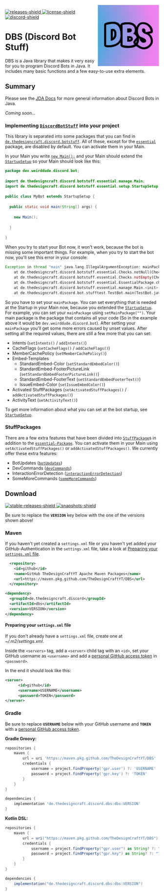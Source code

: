 [releases-shield]: https://img.shields.io/github/v/release/TheDesignCraftYT/DBS?include_prereleases&label=Download
[download]: #download
[discord-invite]: https://discord.gg/mYKK4BwGxe
[license]: https://github.com/TheDesignCraftYT/DBS/tree/master/LICENSE
[discord-shield]: https://discord.com/api/guilds/1007268691689341030/widget.png
[license-shield]: https://img.shields.io/badge/License-Apache%202.0-white.svg
[stable-releases-shield]: https://img.shields.io/github/v/release/TheDesignCraftYT/DBS?label=Latest%20Stable
[snapshots-shield]: https://img.shields.io/github/v/release/TheDesignCraftYT/DBS?include_prereleases&label=Latest%20Snapshot

<img align="right" src="https://github.com/TheDesignCraftYT/DBS/blob/main/blob/assets/readme/dbs_logo.png?raw=true" height="200" width="200">

[ ![releases-shield][] ][download]
[ ![license-shield][] ][license]
[ ![discord-shield][] ][discord-invite]


# DBS (Discord Bot Stuff)

DBS is a Java library that makes it very easy for you to program Discord Bots in Java.
It includes many basic functions and a few easy-to-use extra elements.

## Summary

Please see the [JDA Docs](https://jda.wiki) for more general information about Discord Bots in Java.

*Coming soon...*

### Implementing [`DiscordBotStuff`](https://github.com/TheDesignCraftYT/DBS) into your project

This library is separated into some packages that you can find in [`de.thedesigncraft.discord.botstuff`](https://github.com/TheDesignCraftYT/DBS/tree/main/src/main/java/de/thedesigncraft/discord/botstuff).
All of these, except for the [`essential`](https://github.com/TheDesignCraftYT/DBS/tree/main/src/main/java/de/thedesigncraft/discord/botstuff/essential) package, are disabled by default. You can activate them in your Main.

In your Main you write [`new Main();`](https://github.com/TheDesignCraftYT/DBS/blob/main/src/main/java/de/thedesigncraft/discord/botstuff/essential/manage/Main.java) and your Main should extend the [`StartupSetup`](https://github.com/TheDesignCraftYT/DBS/blob/main/src/main/java/de/thedesigncraft/discord/botstuff/essential/setup/StartupSetup.java) so your Main should look like this:

```java
package dev.weirddude.discord.bot;

import de.thedesigncraft.discord.botstuff.essential.manage.Main;
import de.thedesigncraft.discord.botstuff.essential.setup.StartupSetup;

public class MyBot extends StartupSetup {

  public static void main(String[] args) {

    new Main();

  }

}
```

When you try to start your Bot now, it won't work, because the bot is missing some important things. For example, when you try to start the bot now, you'll see this error in your console:

```php
Exception in thread "main" java.lang.IllegalArgumentException: mainPackage may not be null
	at de.thedesigncraft.discord.botstuff.essential.Checks.notNull(Checks.java:13)
	at de.thedesigncraft.discord.botstuff.essential.Checks.notEmpty(Checks.java:32)
	at de.thedesigncraft.discord.botstuff.essential.EssentialPackage.checkValues(EssentialPackage.java:33)
	at de.thedesigncraft.discord.botstuff.essential.manage.Main.<init>(Main.java:33)
	at de.thedesigncraft.discord.bot.stufftest.TestBot.main(TestBot.java:10)
```

So you have to set your `mainPackage`. You can set everything that is needed at the Startup in your Main now, because you extended the [`StartupSetup`](https://github.com/TheDesignCraftYT/DBS/blob/main/src/main/java/de/thedesigncraft/discord/botstuff/essential/setup/StartupSetup.java).
For example, you can set your `mainPackage` using `setMainPackage("")`. Your main package is the package that contains all your code (So in the example above it would be `dev.weirddude.discord.bot`). After setting your `mainPackage` you'll get some more errors caused by unset values.
After setting all the required values, there are still a few more that you can set:

- Intents (`setIntents()` / `addIntents()`)
- CacheFlags (`setCacheFlags()` / `addCacheFlags()`)
- MemberCachePolicy (`setMemberCachePolicy()`)
- Embed-Templates
  - StandardEmbed-Color (`setStandardEmbedColor()`)
  - StandardEmbed-FooterPictureLink (`setStandardEmbedFooterPictureLink()`)
  - StandardEmbed-FooterText (`setStandardEmbedFooterText()`)
  - IssueEmbed-Color (`setIssueEmbedColor()`)
- Activated StuffPackages (`setActivatedStuffPackages()` / `addActivatedStuffPackages()`)
- ActivityText (`setActivityText()`)

To get more information about what you can set at the bot startup, see [`StartupSetup`](https://github.com/TheDesignCraftYT/DBS/blob/main/src/main/java/de/thedesigncraft/discord/botstuff/essential/setup/StartupSetup.java).

### StuffPackages

There are a few extra features that have been divided into [`StuffPackage`](https://github.com/TheDesignCraftYT/DBS/blob/main/src/main/java/de/thedesigncraft/discord/botstuff/essential/manage/stuffPackages/IStuffPackage.java)s in addition to the [`essential-Package`](https://github.com/TheDesignCraftYT/DBS/tree/main/src/main/java/de/thedesigncraft/discord/botstuff/essential).
You can activate them in your Main using `setActivatedStuffPackages()` or `addActivatedStuffPackages()`. We currently offer these extra features:

- BotUpdates ([`botUpdates`](https://github.com/TheDesignCraftYT/DBS/tree/main/src/main/java/de/thedesigncraft/discord/botstuff/botUpdates))
- DevCommands ([`devCommands`](https://github.com/TheDesignCraftYT/DBS/tree/main/src/main/java/de/thedesigncraft/discord/botstuff/devCommands))
- InteractionErrorDetection ([`interactionErrorDetection`](https://github.com/TheDesignCraftYT/DBS/tree/main/src/main/java/de/thedesigncraft/discord/botstuff/interactionErrorDetection))
- SomeMoreCommands ([`someMoreCommands`](https://github.com/TheDesignCraftYT/DBS/tree/main/src/main/java/de/thedesigncraft/discord/botstuff/someMoreCommands))

## Download

[ ![stable-releases-shield][] ](https://github.com/TheDesignCraftYT/DBS/releases/latest)
[ ![snapshots-shield][] ](https://github.com/TheDesignCraftYT/DBS/releases/)

Be sure to replace the **`VERSION`** key below with the one of the versions shown above!

### Maven

If you haven't yet created a `settings.xml` file or you haven't yet added your GitHub-Authentication in the `settings.xml` file, take a look at [Preparing your `settings.xml` file](#preparing-your-settingsxml-file).

```xml
  <repository>
    <id>github</id>
    <name>GitHub TheDesignCraftYT Apache Maven Packages</name>
    <url>https://maven.pkg.github.com/TheDesignCraftYT/DBS</url>
  </repository>
```

```xml
<dependency>
  <groupId>de.thedesigncraft.discord</groupId>
  <artifactId>dbs</artifactId>
  <version>VERSION</version>
</dependency>
```

#### Preparing your `settings.xml` file

If you don't already have a `settings.xml` file, create one at *~/.m2/settings.xml*.

Inside the `<servers>` tag, add a `<server>` child tag with an `<id>`, set your GitHub username as `<username>` and add a [personal GitHub access token](https://docs.github.com/en/authentication/keeping-your-account-and-data-secure/creating-a-personal-access-token) in `<password>`.

In the end it should look like this:
```xml
<server>
      <id>github</id>
      <username>USERNAME</username>
      <password>TOKEN</password>
</server>
```

### Gradle

Be sure to replace **`USERNAME`** below with your GitHub username and **`TOKEN`** with a [personal GitHub access token](https://docs.github.com/en/authentication/keeping-your-account-and-data-secure/creating-a-personal-access-token).

**Gradle Groovy:**

```gradle
repositories {
    maven {
        url = uri 'https://maven.pkg.github.com/TheDesignCraftYT/DBS'
        credentials {
            username = project.findProperty('gpr.user') ?: 'USERNAME'
            password = project.findProperty('gpr.key') ?: 'TOKEN'
        }
    }
}
```

```gradle
dependencies {
    implementation 'de.thedesigncraft.discord.dbs:dbs:VERSION'
}
```

**Kotlin DSL:**

```gradle
repositories {
    maven {
        url = uri("https://maven.pkg.github.com/TheDesignCraftYT/DBS")
        credentials {
            username = project.findProperty("gpr.user") as String? ?: "USERNAME"
            password = project.findProperty("gpr.key") as String? ?: "TOKEN"
        }
    }
}
```

```gradle
dependencies {
    implementation("de.thedesigncraft.discord.dbs:dbs:VERSION")
}
```